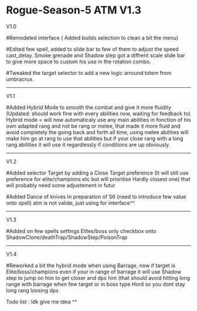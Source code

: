 # Rogue-Season-5 ATM V1.3

V1.0

#Remodeled interface ( Added builds selection to clean a bit the menu)

#Edited few spell, added to slide bar to few of them to adjust the speed cast_delay.
Smoke grenade and Shadow step got a diffrent scale slide bar to give more space to custom his use in the rotation combo.

#Tweaked the target selector to add a new logic arround totem from umbracrux.

---------------------------------------------------------------------------------------------------------------------------------------------------

V1.1

#Added Hybrid Mode to smooth the combat and give it more fluidity (Updated: should work fine with every abilities now, waiting for feedback to)
Hybrid mode = will now automaticaly use any main abilities in fonction of his own adapted rang and not be rang or melee, that made it more fluid and avoid completely the going back and forth all time, using melee abilities will make him go at rang to use that abilities but if your close rang with a long rang abilities it will use it regardlessly if conditions are up obviously.

----------------------------------------------------------------------------------------------------------------------------------------------------

V1.2

#Added selector Target by adding a Close Target preference (It will still use preference for elite/champions etc but will prioritise Hardly closest one) that will probably need some adjustement in futur

#Added Dance of knives In preparation of S6 (need to introduce few value onto spell) atm is not valide, just using for interface^^

----------------------------------------------------------------------------------------------------------------------------------------------------

V1.3

#Added on few spells settings Elites/boss only checkbox onto ShadowClone/deathTrap/ShadowStep/PoisonTrap

----------------------------------------------------------------------------------------------------------------------------------------------------

V1.4

#Reworked a bit the hybrid mode when using Barrage, now if target is Elite/boss/champions even if your in range of barrage it will use Shadow step to jump on him to get closer and dps him (that should avoid hitting long range with barrage when few target or in boss type Hord so you dont stay long rang loosing dps 


Todo list : Idk give me idea ^^ 




